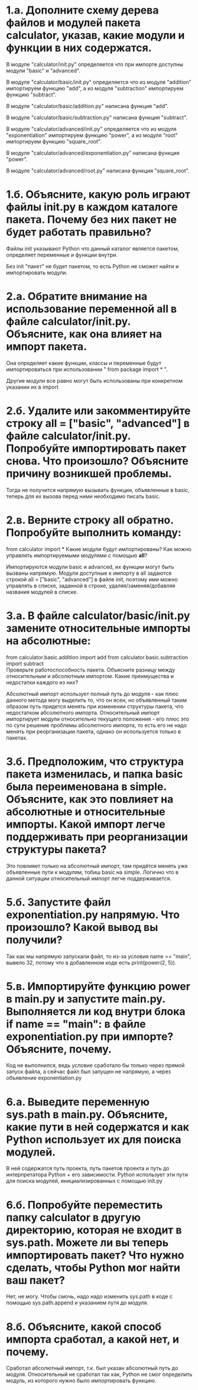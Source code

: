 # 1.а. Дополните схему дерева файлов и модулей пакета calculator, указав, какие модули и функции в них содержатся.

В модуле "calculator/init.py" определяется что при импорте доступны модули "basic" и "advanced".

В модуле "calculator/basic/init.py" определяется что из модуля "addition" импортируем функцию "add", а из модуля "subtraction" импортируем функцию "subtract".

В модуле "calculator/basic/addition.py" написана функция "add".

В модуле "calculator/basic/subtraction.py" написана функция "subtract".

В модуле "calculator/advanced/init.py" определяется что из модуля "exponentiation" импортируем функцию "power", а из модуля "root" импортируем функцию "square_root".

В модуле "calculator/advanced/exponentiation.py" написана функция "power".

В модуле "calculator/advanced/root.py" написана функция "square_root".

# 1.б. Объясните, какую роль играют файлы __init__.py в каждом каталоге пакета. Почему без них пакет не будет работать правильно?

Файлы init указывают Python что данный каталог является пакетом, определяет переменные и функции внутри.

Без init "пакет" не будет пакетом, то есть Python не сможет найти и импортировать модули.

# 2.a. Обратите внимание на использование переменной __all__ в файле calculator/__init__.py. Объясните, как она влияет на импорт пакета.

Она определяет какие функции, классы и переменные будут импортироваться при использовании " from package import * ".

Другие модули все равно могут быть использованы при конкретном указании их в import

# 2.б. Удалите или закомментируйте строку __all__ = ["basic", "advanced"] в файле calculator/__init__.py. Попробуйте импортировать пакет снова. Что произошло? Объясните причину возникшей проблемы.

Тогда не получится напрямую вызывать функции, объявленные в basic, теперь для их вызова перед ними необходимо писать basic.

# 2.в. Верните строку __all__ обратно. Попробуйте выполнить команду:
from calculator import *
Какие модули будут импортированы? Как можно управлять импортируемыми модулями с помощью __all__?

Импортируются модули basic и advanced, их функции могут быть вызваны напрямую.
Модули доступные к импорту в all задаются строкой all = ["basic", "advanced"] в файле init, поэтому ими можно управлять в списке, заданной в строке, удаляя/заменяя/добавляя названия модулей в списке.

# 3.а. В файле calculator/basic/__init__.py замените относительные импорты на абсолютные:
from calculator.basic.addition import add
from calculator.basic.subtraction import subtract  
Проверьте работоспособность пакета. Объясните разницу между относительным и абсолютным импортом. Какие преимущества и недостатки каждого из них?

Абсолютный импорт использует полный путь до модуля - как плюс данного метода могу выделить то, что он ясен, но объявленный таким образом путь придется менять при изменении структуры пакета, что недостатком абсолютного импорта.
Относительный импорт импортирует модули относительно текущего положения - его плюс это по сути решение проблемы абсолютного импорта, то есть его не надо менять при реорганизации пакета, однако он используется только в пакетах.

# 3.б. Предположим, что структура пакета изменилась, и папка basic была переименована в simple. Объясните, как это повлияет на абсолютные и относительные импорты. Какой импорт легче поддерживать при реорганизации структуры пакета?

Это повлияет только на абсолютный импорт, там придётся менять уже объявленные пути к модулям, тобиш basic на simple.
Логично что в данной ситуации относительный импорт легче поддерживается.

# 5.б. Запустите файл exponentiation.py напрямую. Что произошло? Какой вывод вы получили?

Так как мы напрямую запускали файл, то из-за условия name == "main", вывело 32, потому что в добавленном коде есть print(power(2, 5)).

# 5.в. Импортируйте функцию power в main.py и запустите main.py. Выполняется ли код внутри блока if __name__ == "__main__": в файле exponentiation.py при импорте? Объясните, почему.

Код не выполнился, ведь условие сработало бы только через прямой запуск файла, а сейчас файл был запущен не напрямую, а через объявление exponentiation.py

# 6.а. Выведите переменную sys.path в main.py. Объясните, какие пути в ней содержатся и как Python использует их для поиска модулей.

В ней содержатся путь проекта, путь пакетов проекта и путь до интерпретатора Python + его зависимости.
Python использует эти пути для поиска модулей, инициализированных с помощью init.py

# 6.б. Попробуйте переместить папку calculator в другую директорию, которая не входит в sys.path. Можете ли вы теперь импортировать пакет? Что нужно сделать, чтобы Python мог найти ваш пакет?

Нет, не могу.
Чтобы смочь, надо надо изменить sys.path в коде с помощью sys.path.append и указанием путя до модуля.

# 8.б. Объясните, какой способ импорта сработал, а какой нет, и почему.

Сработал абсолютный импорт, т.к. был указан абсолютный путь до модуля.
Относительный не сработал так как, Python не смог определить модуль, из которого нужно было импортировать функцию.
